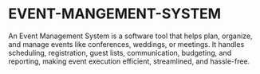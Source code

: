 # EVENT-MANGEMENT-SYSTEM
An Event Management System is a software tool that helps plan, organize, and manage events like conferences, weddings, or meetings. It handles scheduling, registration, guest lists, communication, budgeting, and reporting, making event execution efficient, streamlined, and hassle-free.
